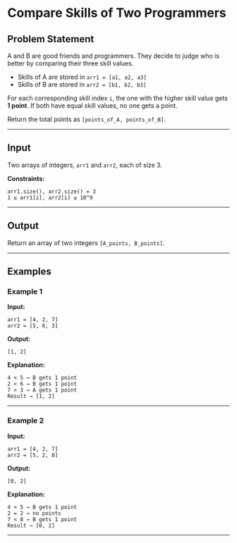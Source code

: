 # Compare Skills of Two Programmers

## Problem Statement

A and B are good friends and programmers. They decide to judge who is better by comparing their three skill values.

* Skills of A are stored in `arr1 = [a1, a2, a3]`
* Skills of B are stored in `arr2 = [b1, b2, b3]`

For each corresponding skill index `i`, the one with the higher skill value gets **1 point**. If both have equal skill values, no one gets a point.

Return the total points as `[points_of_A, points_of_B]`.

---

## Input

Two arrays of integers, `arr1` and `arr2`, each of size 3.

**Constraints:**

```
arr1.size(), arr2.size() = 3
1 ≤ arr1[i], arr2[i] ≤ 10^9
```

---

## Output

Return an array of two integers `[A_points, B_points]`.

---

## Examples

### Example 1

**Input:**

```
arr1 = [4, 2, 7]
arr2 = [5, 6, 3]
```

**Output:**

```
[1, 2]
```

**Explanation:**

```
4 < 5 → B gets 1 point
2 < 6 → B gets 1 point
7 > 3 → A gets 1 point
Result → [1, 2]
```

---

### Example 2

**Input:**

```
arr1 = [4, 2, 7]
arr2 = [5, 2, 8]
```

**Output:**

```
[0, 2]
```

**Explanation:**

```
4 < 5 → B gets 1 point
2 = 2 → no points
7 < 8 → B gets 1 point
Result → [0, 2]
```

---
